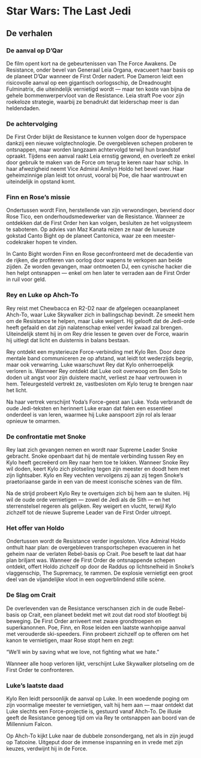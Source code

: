 # Star Wars: The Last Jedi

## De verhalen
### De aanval op D’Qar
De film opent kort na de gebeurtenissen van The Force Awakens.
De Resistance, onder bevel van Generaal Leia Organa, evacueert haar basis op de planeet D’Qar wanneer de First Order nadert.
Poe Dameron leidt een risicovolle aanval op een gigantisch oorlogsschip, de Dreadnought Fulminatrix, die uiteindelijk vernietigd wordt — maar ten koste van bijna de gehele bommenwerpervloot van de Resistance.
Leia straft Poe voor zijn roekeloze strategie, waarbij ze benadrukt dat leiderschap meer is dan heldendaden.

### De achtervolging
De First Order blijkt de Resistance te kunnen volgen door de hyperspace dankzij een nieuwe volgtechnologie.
De overgebleven schepen proberen te ontsnappen, maar worden langzaam achtervolgd terwijl hun brandstof opraakt.
Tijdens een aanval raakt Leia ernstig gewond, en overleeft ze enkel door gebruik te maken van de Force om terug te keren naar haar schip.
In haar afwezigheid neemt Vice Admiral Amilyn Holdo het bevel over. Haar geheimzinnige plan leidt tot onrust, vooral bij Poe, die haar wantrouwt en uiteindelijk in opstand komt.

### Finn en Rose’s missie
Ondertussen wordt Finn, herstellende van zijn verwondingen, bevriend door Rose Tico, een onderhoudsmedewerker van de Resistance.
Wanneer ze ontdekken dat de First Order hen kan volgen, besluiten ze het volgsysteem te saboteren.
Op advies van Maz Kanata reizen ze naar de luxueuze gokstad Canto Bight op de planeet Cantonica, waar ze een meester-codekraker hopen te vinden.

In Canto Bight worden Finn en Rose geconfronteerd met de decadentie van de rijken, die profiteren van oorlog door wapens te verkopen aan beide zijden.
Ze worden gevangen, maar ontmoeten DJ, een cynische hacker die hen helpt ontsnappen — enkel om hen later te verraden aan de First Order in ruil voor geld.

### Rey en Luke op Ahch-To
Rey reist met Chewbacca en R2-D2 naar de afgelegen oceaanplaneet Ahch-To, waar Luke Skywalker zich in ballingschap bevindt.
Ze smeekt hem om de Resistance te helpen, maar Luke weigert. Hij gelooft dat de Jedi-orde heeft gefaald en dat zijn nalatenschap enkel verder kwaad zal brengen.
Uiteindelijk stemt hij in om Rey drie lessen te geven over de Force, waarin hij uitlegt dat licht en duisternis in balans bestaan.

Rey ontdekt een mysterieuze Force-verbinding met Kylo Ren. Door deze mentale band communiceren ze op afstand, wat leidt tot wederzijds begrip, maar ook verwarring.
Luke waarschuwt Rey dat Kylo onherroepelijk verloren is.
Wanneer Rey ontdekt dat Luke ooit overwoog om Ben Solo te doden uit angst voor zijn duistere macht, verliest ze haar vertrouwen in hem.
Teleurgesteld vertrekt ze, vastbesloten om Kylo terug te brengen naar het licht.

Na haar vertrek verschijnt Yoda’s Force-geest aan Luke.
Yoda verbrandt de oude Jedi-teksten en herinnert Luke eraan dat falen een essentieel onderdeel is van leren, waarmee hij Luke aanspoort zijn rol als leraar opnieuw te omarmen.

### De confrontatie met Snoke

Rey laat zich gevangen nemen en wordt naar Supreme Leader Snoke gebracht.
Snoke openbaart dat hij de mentale verbinding tussen Rey en Kylo heeft gecreëerd om Rey naar hem toe te lokken.
Wanneer Snoke Rey wil doden, keert Kylo zich plotseling tegen zijn meester en doodt hem met zijn lightsaber.
Kylo en Rey vechten vervolgens zij aan zij tegen Snoke’s praetoriaanse garde in een van de meest iconische scènes van de film.

Na de strijd probeert Kylo Rey te overtuigen zich bij hem aan te sluiten.
Hij wil de oude orde vernietigen — zowel de Jedi als de Sith — en het sterrenstelsel regeren als gelijken.
Rey weigert en vlucht, terwijl Kylo zichzelf tot de nieuwe Supreme Leader van de First Order uitroept.

### Het offer van Holdo

Ondertussen wordt de Resistance verder ingesloten.
Vice Admiral Holdo onthult haar plan: de overgebleven transportschepen evacueren in het geheim naar de verlaten Rebel-basis op Crait.
Poe beseft te laat dat haar plan briljant was.
Wanneer de First Order de ontsnappende schepen ontdekt, offert Holdo zichzelf op door de Raddus op lichtsnelheid in Snoke’s vlaggenschip, The Supremacy, te rammen.
De explosie vernietigt een groot deel van de vijandelijke vloot in een oogverblindend stille scène.

### De Slag om Crait

De overlevenden van de Resistance verschansen zich in de oude Rebel-basis op Crait, een planeet bedekt met wit zout dat rood stof blootlegt bij beweging.
De First Order arriveert met zware grondtroepen en superkanonnen.
Poe, Finn, en Rose leiden een laatste wanhopige aanval met verouderde ski-speeders.
Finn probeert zichzelf op te offeren om het kanon te vernietigen, maar Rose stopt hem en zegt:

“We’ll win by saving what we love, not fighting what we hate.”

Wanneer alle hoop verloren lijkt, verschijnt Luke Skywalker plotseling om de First Order te confronteren.

### Luke’s laatste daad

Kylo Ren leidt persoonlijk de aanval op Luke.
In een woedende poging om zijn voormalige meester te vernietigen, valt hij hem aan — maar ontdekt dat Luke slechts een Force-projectie is, gestuurd vanaf Ahch-To.
De illusie geeft de Resistance genoeg tijd om via Rey te ontsnappen aan boord van de Millennium Falcon.

Op Ahch-To kijkt Luke naar de dubbele zonsondergang, net als in zijn jeugd op Tatooine.
Uitgeput door de immense inspanning en in vrede met zijn keuzes, verdwijnt hij in de Force.

